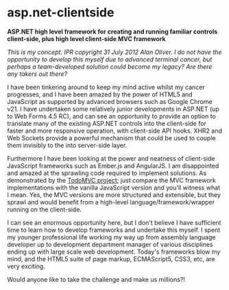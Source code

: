 asp.net-clientside
==================

**ASP.NET high level framework for creating and running familiar controls client-side, plus high level client-side MVC framework**

*This is my concept. IPR copyright 31 July 2012 Alan Oliver. I do not have the opportunity to develop this myself due to advanced terminal cancer, but perhaps a team-developed solution could become my legacy? Are there any takers out there?*

I have been tinkering around to keep my mind active whilst my cancer progresses, and I have been amazed by the power of HTML5 and JavaScript as supported by advanced browsers such as Google Chrome v21.  I have undertaken some relatively junior developments in ASP.NET (up to Web Forms 4.5 RC), and can see an opportunity to provide an option to translate many of the existing ASP.NET controls into the client-side for faster and more responsive operation, with client-side API hooks. XHR2 and Web Sockets provide a powerful mechanism that could be used to couple them invisibly to the into server-side layer.

Furthermore I have been looking at the power and neatness of client-side JavaScript frameworks such as Ember.js and AngularJS. I am disappointed and amazed at the sprawling code required to implement solutions. As demonstrated by the [TodoMVC project](http://addyosmani.github.com/todomvc/); just compare the MVC framework implementations with the vanilla JavaScript version and you'll witness what I mean. Yes, the MVC versions are more structured and extensible, but they sprawl and would benefit from a high-level language/framework/wrapper running on the client-side.

I can see an enormous opportunity here, but I don't believe I have sufficient time to learn how to develop frameworks and undertake this myself. I spent my younger professional life working my way up from assembly language developer up to development department manager of various disciplines ending up with large scale web development. Today's frameworks blow my mind, and the HTML5 suite of page markup, ECMAScript5, CSS3, etc, are very exciting. 

Would anyone like to take the challenge and make us millions?!

